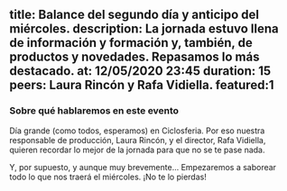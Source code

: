 title: Balance del segundo día y anticipo del miércoles.
description: La jornada estuvo llena de información y formación y, también, de productos y novedades. Repasamos lo más destacado. 
at: 12/05/2020 23:45
duration: 15
peers: Laura Rincón y Rafa Vidiella. 
featured:1
----
### Sobre qué hablaremos en este evento

Día grande (como todos, esperamos) en Ciclosferia. Por eso nuestra responsable de producción, Laura Rincón, y el director, Rafa Vidiella, quieren recordar lo mejor de la jornada para que no se te pase nada. 

Y, por supuesto, y aunque muy brevemente... Empezaremos a saborear todo lo que nos traerá el miércoles. ¡No te lo pierdas!
